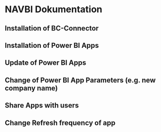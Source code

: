 # NAVBI Dokumentation


## Installation of BC-Connector

## Installation of Power BI Apps

## Update of Power BI Apps

## Change of Power BI App Parameters (e.g. new company name)

## Share Apps with users

## Change Refresh frequency of app




